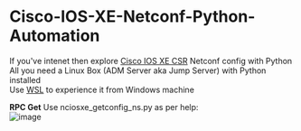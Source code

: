 # Cisco-IOS-XE-Netconf-Python-Automation
If you've intenet then explore [Cisco IOS XE CSR](https://devnetsandbox.cisco.com/RM/Diagram/Index/7b4d4209-a17c-4bc3-9b38-f15184e53a94?diagramType=Topology) Netconf config with Python<br>
All you need a Linux Box (ADM Server aka Jump Server) with Python installed<br>
Use [WSL](https://learn.microsoft.com/en-us/windows/wsl/install) to experience it from Windows machine<br>

**RPC Get**
Use nciosxe_getconfig_ns.py as per help:<br>
![image](https://user-images.githubusercontent.com/47313728/235594887-c5b89c5e-361b-42fd-a6c9-7b2d8c5041bc.png)

